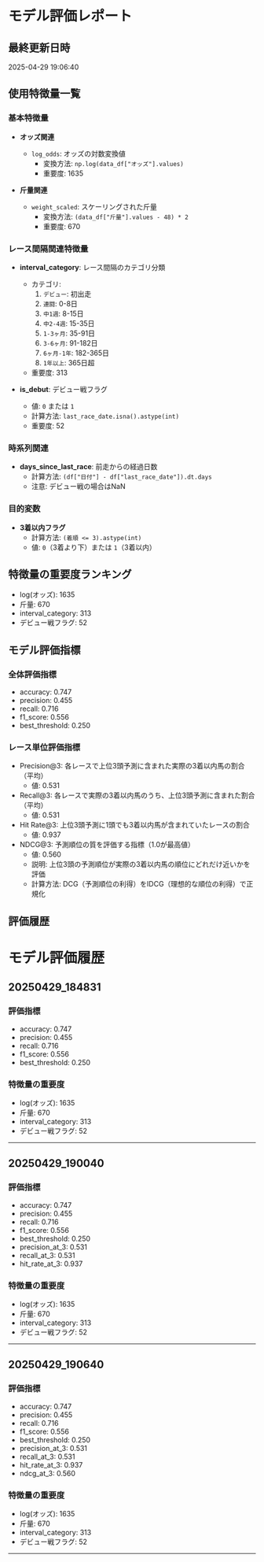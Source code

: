 
# モデル評価レポート

## 最終更新日時
2025-04-29 19:06:40

## 使用特徴量一覧

### 基本特徴量
- **オッズ関連**
  - `log_odds`: オッズの対数変換値
    - 変換方法: `np.log(data_df["オッズ"].values)`
    - 重要度: 1635

- **斤量関連**
  - `weight_scaled`: スケーリングされた斤量
    - 変換方法: `(data_df["斤量"].values - 48) * 2`
    - 重要度: 670

### レース間隔関連特徴量
- **interval_category**: レース間隔のカテゴリ分類
  - カテゴリ:
    1. `デビュー`: 初出走
    2. `連闘`: 0-8日
    3. `中1週`: 8-15日
    4. `中2-4週`: 15-35日
    5. `1-3ヶ月`: 35-91日
    6. `3-6ヶ月`: 91-182日
    7. `6ヶ月-1年`: 182-365日
    8. `1年以上`: 365日超
  - 重要度: 313

- **is_debut**: デビュー戦フラグ
  - 値: `0` または `1`
  - 計算方法: `last_race_date.isna().astype(int)`
  - 重要度: 52

### 時系列関連
- **days_since_last_race**: 前走からの経過日数
  - 計算方法: `(df["日付"] - df["last_race_date"]).dt.days`
  - 注意: デビュー戦の場合はNaN

### 目的変数
- **3着以内フラグ**
  - 計算方法: `(着順 <= 3).astype(int)`
  - 値: `0`（3着より下）または `1`（3着以内）

## 特徴量の重要度ランキング
- log(オッズ): 1635
- 斤量: 670
- interval_category: 313
- デビュー戦フラグ: 52

## モデル評価指標

### 全体評価指標
- accuracy: 0.747
- precision: 0.455
- recall: 0.716
- f1_score: 0.556
- best_threshold: 0.250

### レース単位評価指標
- Precision@3: 各レースで上位3頭予測に含まれた実際の3着以内馬の割合（平均）
  - 値: 0.531
- Recall@3: 各レースで実際の3着以内馬のうち、上位3頭予測に含まれた割合（平均）
  - 値: 0.531
- Hit Rate@3: 上位3頭予測に1頭でも3着以内馬が含まれていたレースの割合
  - 値: 0.937
- NDCG@3: 予測順位の質を評価する指標（1.0が最高値）
  - 値: 0.560
  - 説明: 上位3頭の予測順位が実際の3着以内馬の順位にどれだけ近いかを評価
  - 計算方法: DCG（予測順位の利得）をIDCG（理想的な順位の利得）で正規化

## 評価履歴
# モデル評価履歴

## 20250429_184831

### 評価指標
- accuracy: 0.747
- precision: 0.455
- recall: 0.716
- f1_score: 0.556
- best_threshold: 0.250

### 特徴量の重要度
- log(オッズ): 1635
- 斤量: 670
- interval_category: 313
- デビュー戦フラグ: 52

---

## 20250429_190040

### 評価指標
- accuracy: 0.747
- precision: 0.455
- recall: 0.716
- f1_score: 0.556
- best_threshold: 0.250
- precision_at_3: 0.531
- recall_at_3: 0.531
- hit_rate_at_3: 0.937

### 特徴量の重要度
- log(オッズ): 1635
- 斤量: 670
- interval_category: 313
- デビュー戦フラグ: 52

---

## 20250429_190640

### 評価指標
- accuracy: 0.747
- precision: 0.455
- recall: 0.716
- f1_score: 0.556
- best_threshold: 0.250
- precision_at_3: 0.531
- recall_at_3: 0.531
- hit_rate_at_3: 0.937
- ndcg_at_3: 0.560

### 特徴量の重要度
- log(オッズ): 1635
- 斤量: 670
- interval_category: 313
- デビュー戦フラグ: 52

---

